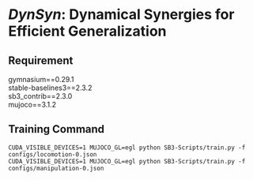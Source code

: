 # *DynSyn*: Dynamical Synergies for Efficient Generalization
## Requirement
gymnasium==0.29.1<br>
stable-baselines3==2.3.2<br>
sb3_contrib==2.3.0<br>
mujoco==3.1.2<br>

## Training Command

```
CUDA_VISIBLE_DEVICES=1 MUJOCO_GL=egl python SB3-Scripts/train.py -f configs/locomotion-0.json
CUDA_VISIBLE_DEVICES=1 MUJOCO_GL=egl python SB3-Scripts/train.py -f configs/manipulation-0.json
```
